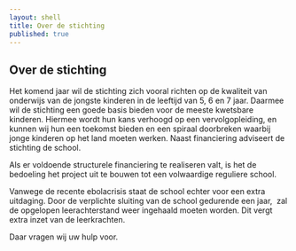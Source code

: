 ```yaml
---
layout: shell
title: Over de stichting
published: true
---
```


## Over de stichting

Het komend jaar wil de stichting zich vooral richten op de kwaliteit van onderwijs van de jongste kinderen in de leeftijd van 5, 6 en 7 jaar. Daarmee wil de stichting een goede basis bieden voor de meeste kwetsbare kinderen. Hiermee wordt hun kans verhoogd op een vervolgopleiding, en kunnen wij hun een toekomst bieden en een spiraal doorbreken waarbij jonge kinderen op het land moeten werken. Naast financiering adviseert de stichting de school. 

Als er voldoende structurele financiering te realiseren valt, is het de bedoeling het project uit te bouwen tot een volwaardige reguliere school.

Vanwege de recente ebolacrisis staat de school echter voor een extra uitdaging. Door de verplichte sluiting van de school gedurende een jaar,  zal de opgelopen leerachterstand weer ingehaald moeten worden. Dit vergt extra inzet van de leerkrachten. 

Daar vragen wij uw hulp voor.
